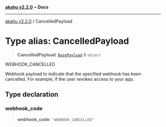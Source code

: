 [**akahu v2.2.0**](../README.md) • **Docs**

***

[akahu v2.2.0](../README.md) / CancelledPayload

# Type alias: CancelledPayload

> **CancelledPayload**: [`BasePayload`](BasePayload.md) & `object`

WEBHOOK_CANCELLED

Webhook payload to indicate that the specified webhook has been cancelled.
For example, if the user revokes access to your app.

## Type declaration

### webhook\_code

> **webhook\_code**: `"WEBHOOK_CANCELLED"`

